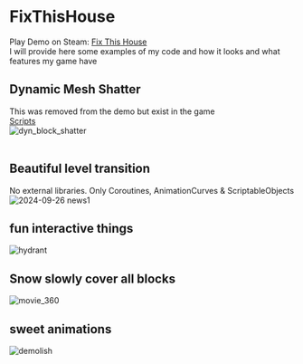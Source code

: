 # FixThisHouse
Play Demo on Steam: [Fix This House](https://store.steampowered.com/app/2996860/Fix_This_House/)<br>
I will provide here some examples of my code and how it looks and what features my game have<br>

## Dynamic Mesh Shatter 
This was removed from the demo but exist in the game<br>
[Scripts](https://github.com/MajestyCorp/FixThisHouse/tree/main/DynamicShatterMesh)<br>
![dyn_block_shatter](https://github.com/user-attachments/assets/2b1132b8-bcd8-4a0a-ba6a-78ca0fef20e0)<br><br>

## Beautiful level transition
No external libraries. Only Coroutines, AnimationCurves & ScriptableObjects<br>
![2024-09-26 news1](https://github.com/user-attachments/assets/1c13de14-2a55-4422-ae91-6cb19cb0c882)

## fun interactive things
![hydrant](https://github.com/user-attachments/assets/5f36e4d1-4c08-45d8-9a69-2c193435527d)

## Snow slowly cover all blocks
![movie_360](https://github.com/user-attachments/assets/1aa45b98-d7c6-4962-b0ec-a730746440d5)

## sweet animations
![demolish](https://github.com/user-attachments/assets/e294502d-80c3-43b2-a459-4506702cfb5e)
